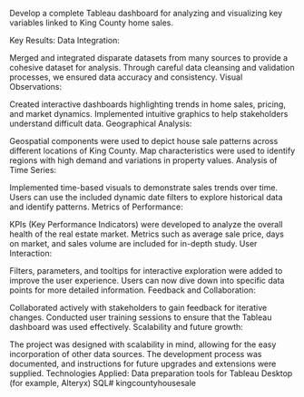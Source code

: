 Develop a complete Tableau dashboard for analyzing and visualizing key variables linked to King County home sales.

Key Results: Data Integration:

Merged and integrated disparate datasets from many sources to provide a cohesive dataset for analysis.
Through careful data cleansing and validation processes, we ensured data accuracy and consistency.
Visual Observations:

Created interactive dashboards highlighting trends in home sales, pricing, and market dynamics.
Implemented intuitive graphics to help stakeholders understand difficult data.
Geographical Analysis:

Geospatial components were used to depict house sale patterns across different locations of King County.
Map characteristics were used to identify regions with high demand and variations in property values.
Analysis of Time Series:

Implemented time-based visuals to demonstrate sales trends over time.
Users can use the included dynamic date filters to explore historical data and identify patterns.
Metrics of Performance:

KPIs (Key Performance Indicators) were developed to analyze the overall health of the real estate market.
Metrics such as average sale price, days on market, and sales volume are included for in-depth study.
User Interaction:

Filters, parameters, and tooltips for interactive exploration were added to improve the user experience.
Users can now dive down into specific data points for more detailed information.
Feedback and Collaboration:

Collaborated actively with stakeholders to gain feedback for iterative changes.
Conducted user training sessions to ensure that the Tableau dashboard was used effectively.
Scalability and future growth:

The project was designed with scalability in mind, allowing for the easy incorporation of other data sources.
The development process was documented, and instructions for future upgrades and extensions were supplied.
Technologies Applied:
Data preparation tools for Tableau Desktop (for example, Alteryx)
SQL# kingcountyhousesale
 
